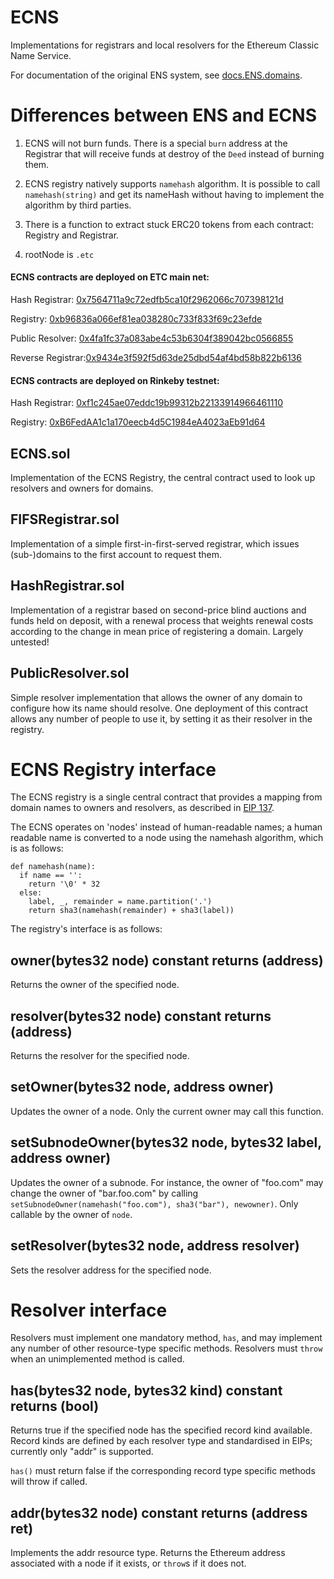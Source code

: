 # ECNS
Implementations for registrars and local resolvers for the Ethereum Classic Name Service.

For documentation of the original ENS system, see [docs.ENS.domains](http://docs.ens.domains/).

# Differences between ENS and ECNS

1. ECNS will not burn funds. There is a special `burn` address at the Registrar that will receive funds at destroy of the `Deed` instead of burning them.

2. ECNS registry natively supports `namehash` algorithm. It is possible to call `namehash(string)` and get its nameHash without having to implement the algorithm by third parties.

3. There is a function to extract stuck ERC20 tokens from each contract: Registry and Registrar.

4. rootNode is `.etc`

#### ECNS contracts are deployed on ETC main net:

Hash Registrar:   [0x7564711a9c72edfb5ca10f2962066c707398121d](https://gastracker.io/addr/0x7564711a9c72edfb5ca10f2962066c707398121d)

Registry:         [0xb96836a066ef81ea038280c733f833f69c23efde](https://gastracker.io/addr/0xb96836a066ef81ea038280c733f833f69c23efde)

Public Resolver:  [0x4fa1fc37a083abe4c53b6304f389042bc0566855](https://gastracker.io/addr/0x4fa1fc37a083abe4c53b6304f389042bc0566855)

Reverse Registrar:[0x9434e3f592f5d63de25dbd54af4bd58b822b6136](https://gastracker.io/addr/0x9434e3f592f5d63de25dbd54af4bd58b822b6136)

#### ECNS contracts are deployed on Rinkeby testnet:

Hash Registrar:   [0xf1c245ae07eddc19b99312b22133914966461110](https://rinkeby.etherscan.io/address/0xf1c245ae07eddc19b99312b22133914966461110)

Registry:         [0xB6FedAA1c1a170eecb4d5C1984eA4023aEb91d64](https://rinkeby.etherscan.io/address/0xB6FedAA1c1a170eecb4d5C1984eA4023aEb91d64)

## ECNS.sol
Implementation of the ECNS Registry, the central contract used to look up resolvers and owners for domains.

## FIFSRegistrar.sol
Implementation of a simple first-in-first-served registrar, which issues (sub-)domains to the first account to request them.

## HashRegistrar.sol
Implementation of a registrar based on second-price blind auctions and funds held on deposit, with a renewal process that weights renewal costs according to the change in mean price of registering a domain. Largely untested!

## PublicResolver.sol
Simple resolver implementation that allows the owner of any domain to configure how its name should resolve. One deployment of this contract allows any number of people to use it, by setting it as their resolver in the registry.

# ECNS Registry interface

The ECNS registry is a single central contract that provides a mapping from domain names to owners and resolvers, as described in [EIP 137](https://github.com/ethereum/EIPs/issues/137). 

The ECNS operates on 'nodes' instead of human-readable names; a human readable name is converted to a node using the namehash algorithm, which is as follows:

	def namehash(name):
	  if name == '':
	    return '\0' * 32
	  else:
	    label, _, remainder = name.partition('.')
	    return sha3(namehash(remainder) + sha3(label))

The registry's interface is as follows:

## owner(bytes32 node) constant returns (address)
Returns the owner of the specified node.

## resolver(bytes32 node) constant returns (address)
Returns the resolver for the specified node.

## setOwner(bytes32 node, address owner)
Updates the owner of a node. Only the current owner may call this function.

## setSubnodeOwner(bytes32 node, bytes32 label, address owner)
Updates the owner of a subnode. For instance, the owner of "foo.com" may change the owner of "bar.foo.com" by calling `setSubnodeOwner(namehash("foo.com"), sha3("bar"), newowner)`. Only callable by the owner of `node`.

## setResolver(bytes32 node, address resolver)
Sets the resolver address for the specified node.

# Resolver interface

Resolvers must implement one mandatory method, `has`, and may implement any number of other resource-type specific methods. Resolvers must `throw` when an unimplemented method is called.

## has(bytes32 node, bytes32 kind) constant returns (bool)

Returns true if the specified node has the specified record kind available. Record kinds are defined by each resolver type and standardised in EIPs; currently only "addr" is supported.

`has()` must return false if the corresponding record type specific methods will throw if called.

## addr(bytes32 node) constant returns (address ret)

Implements the addr resource type. Returns the Ethereum address associated with a node if it exists, or `throw`s if it does not.
